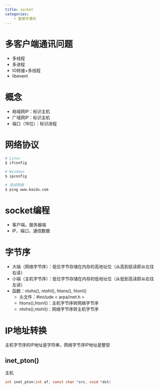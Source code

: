 ```yaml
---
title: socket
categories:
	- 套接字通讯
---
```

# 多客户端通讯问题

* 多线程
* 多进程
* IO转接+多线程
* libevent

<!-- more -->

# 概念

* 局域网IP：标识主机
* 广域网IP：标识主机
* 端口（16位）：标识进程

# 网络协议

```bash
# Linux
$ ifconfig

# Windows
$ ipconfig

# 测试网络
$ ping www.baidu.com
```

# socket编程

* 客户端，服务器端
* IP，端口，通信数据

# 字节序

* 大端（网络字节序）：低位字节存储在内存的高地址位（从高到低读即从左往右读）
* 小端（主机字节序）：低位字节存储在内存的低地址位（从低到高读即从右往左读）
* 函数：ntohs(), ntohl(), htons(), htonl()
  * 头文件：#include < arpa/inet.h >
  * htons(),htonl()：主机字节序转网络字节序
  * ntohs(),ntohl()：网络字节序转主机字节序

# IP地址转换

主机字节序的IP地址是字符串，网络字节序IP地址是整型

## inet_pton()

主机

```c
int inet_pton(int af, const char *src, void *dst)
```
